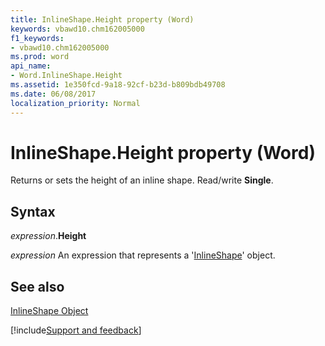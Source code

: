 ```yaml
---
title: InlineShape.Height property (Word)
keywords: vbawd10.chm162005000
f1_keywords:
- vbawd10.chm162005000
ms.prod: word
api_name:
- Word.InlineShape.Height
ms.assetid: 1e350fcd-9a18-92cf-b23d-b809bdb49708
ms.date: 06/08/2017
localization_priority: Normal
---
```



# InlineShape.Height property (Word)

Returns or sets the height of an inline shape. Read/write  **Single**.


## Syntax

_expression_.**Height**

 _expression_ An expression that represents a '[InlineShape](Word.InlineShape.md)' object.


## See also


[InlineShape Object](Word.InlineShape.md)

[!include[Support and feedback](~/includes/feedback-boilerplate.md)]